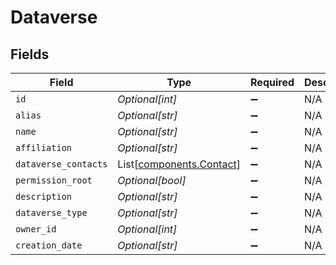 # Dataverse


## Fields

| Field                                                          | Type                                                           | Required                                                       | Description                                                    |
| -------------------------------------------------------------- | -------------------------------------------------------------- | -------------------------------------------------------------- | -------------------------------------------------------------- |
| `id`                                                           | *Optional[int]*                                                | :heavy_minus_sign:                                             | N/A                                                            |
| `alias`                                                        | *Optional[str]*                                                | :heavy_minus_sign:                                             | N/A                                                            |
| `name`                                                         | *Optional[str]*                                                | :heavy_minus_sign:                                             | N/A                                                            |
| `affiliation`                                                  | *Optional[str]*                                                | :heavy_minus_sign:                                             | N/A                                                            |
| `dataverse_contacts`                                           | List[[components.Contact](../../models/components/contact.md)] | :heavy_minus_sign:                                             | N/A                                                            |
| `permission_root`                                              | *Optional[bool]*                                               | :heavy_minus_sign:                                             | N/A                                                            |
| `description`                                                  | *Optional[str]*                                                | :heavy_minus_sign:                                             | N/A                                                            |
| `dataverse_type`                                               | *Optional[str]*                                                | :heavy_minus_sign:                                             | N/A                                                            |
| `owner_id`                                                     | *Optional[int]*                                                | :heavy_minus_sign:                                             | N/A                                                            |
| `creation_date`                                                | *Optional[str]*                                                | :heavy_minus_sign:                                             | N/A                                                            |